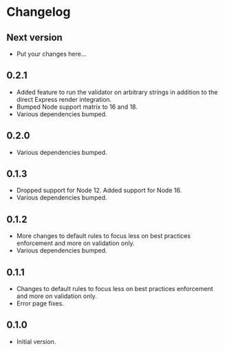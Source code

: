 # Changelog

## Next version

- Put your changes here...

## 0.2.1

- Added feature to run the validator on arbitrary strings in addition to the direct Express render integration.
- Bumped Node support matrix to 16 and 18.
- Various dependencies bumped.

## 0.2.0

- Various dependencies bumped.

## 0.1.3

- Dropped support for Node 12. Added support for Node 16.
- Various dependencies bumped.

## 0.1.2

- More changes to default rules to focus less on best practices enforcement and more on validation only.
- Various dependencies bumped.

## 0.1.1

- Changes to default rules to focus less on best practices enforcement and more on validation only.
- Error page fixes.

## 0.1.0

- Initial version.
